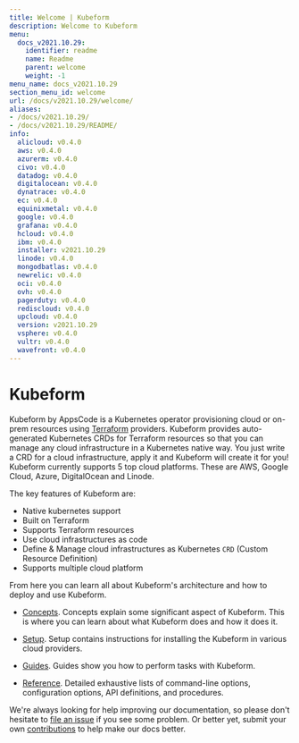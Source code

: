 ```yaml
---
title: Welcome | Kubeform
description: Welcome to Kubeform
menu:
  docs_v2021.10.29:
    identifier: readme
    name: Readme
    parent: welcome
    weight: -1
menu_name: docs_v2021.10.29
section_menu_id: welcome
url: /docs/v2021.10.29/welcome/
aliases:
- /docs/v2021.10.29/
- /docs/v2021.10.29/README/
info:
  alicloud: v0.4.0
  aws: v0.4.0
  azurerm: v0.4.0
  civo: v0.4.0
  datadog: v0.4.0
  digitalocean: v0.4.0
  dynatrace: v0.4.0
  ec: v0.4.0
  equinixmetal: v0.4.0
  google: v0.4.0
  grafana: v0.4.0
  hcloud: v0.4.0
  ibm: v0.4.0
  installer: v2021.10.29
  linode: v0.4.0
  mongodbatlas: v0.4.0
  newrelic: v0.4.0
  oci: v0.4.0
  ovh: v0.4.0
  pagerduty: v0.4.0
  rediscloud: v0.4.0
  upcloud: v0.4.0
  version: v2021.10.29
  vsphere: v0.4.0
  vultr: v0.4.0
  wavefront: v0.4.0
---
```


# Kubeform

Kubeform by AppsCode is a Kubernetes operator provisioning cloud or on-prem resources using [Terraform](https://terraform.io) providers. Kubeform provides auto-generated Kubernetes CRDs for Terraform resources so that you can manage any cloud infrastructure in a Kubernetes native way. You just write a CRD for a cloud infrastructure, apply it and Kubeform will create it for you! Kubeform currently supports 5 top cloud platforms. These are AWS, Google Cloud, Azure, DigitalOcean and Linode.

The key features of Kubeform are:

- Native kubernetes support
- Built on Terraform
- Supports Terraform resources
- Use cloud infrastructures as code
- Define & Manage cloud infrastructures as Kubernetes `CRD` (Custom Resource Definition)
- Supports multiple cloud platform

From here you can learn all about Kubeform's architecture and how to deploy and use Kubeform.

- [Concepts](/docs/v2021.10.29/concepts/). Concepts explain some significant aspect of Kubeform. This is where you can learn about what Kubeform does and how it does it.

- [Setup](/docs/v2021.10.29/setup/). Setup contains instructions for installing
  the Kubeform in various cloud providers.

- [Guides](/docs/v2021.10.29/guides). Guides show you how to perform tasks with Kubeform.

- [Reference](/docs/v2021.10.29/reference/). Detailed exhaustive lists of
command-line options, configuration options, API definitions, and procedures.

We're always looking for help improving our documentation, so please don't hesitate to [file an issue](https://github.com/kubeform/kubeform/issues/new) if you see some problem. Or better yet, submit your own [contributions](/docs/v2021.10.29/CONTRIBUTING) to help make our docs better.
